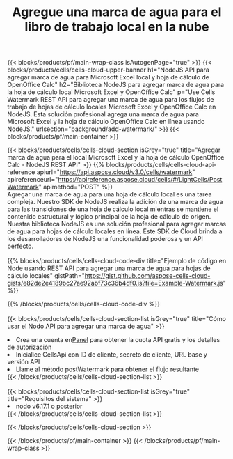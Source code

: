 ﻿---
title: Agregue una marca de agua para el libro de trabajo local en la nube
description:  API y SDK en la nube para agregar marcas de agua para Microsoft Excel y OpenOffice Calc. Agregar marca de agua para hojas de cálculo locales por Cells Cloud API. SDK admite tipos de lenguajes de desarrollo. Incluyen Android, C#, Go, Java, NodeJS, Perl, PHP, Python, Ruby y Swift.
url: /es/nodejs/background/add-watermark/
---
{{< blocks/products/pf/main-wrap-class isAutogenPage="true" >}}
{{< blocks/products/cells/cells-cloud-upper-banner h1="NodeJS API para agregar marca de agua para Microsoft Excel local y hoja de cálculo de OpenOffice Calc" h2="Biblioteca NodeJS para agregar marca de agua para la hoja de cálculo local Microsoft Excel y OpenOffice Calc" p="Use Cells Watermark REST API para agregar una marca de agua para los flujos de trabajo de hojas de cálculo locales Microsoft Excel y OpenOffice Calc en NodeJS. Esta solución profesional agrega una marca de agua para Microsoft Excel y la hoja de cálculo OpenOffice Calc en línea usando NodeJS." urlsection="background/add-watermark/" >}}
{{< blocks/products/pf/main-container >}}

{{< blocks/products/cells/cells-cloud-section isGrey="true" title="Agregar marca de agua para el local Microsoft Excel y la hoja de cálculo OpenOffice Calc - NodeJS REST API" >}}
{{% blocks/products/cells/cells-cloud-api-reference apiurl="https://api.aspose.cloud/v3.0/cells/watermark" apireferenceurl="https://apireference.aspose.cloud/cells/#/LightCells/PostWatermark" apimethod="POST" %}}
<br/>
Agregar una marca de agua para una hoja de cálculo local es una tarea compleja. Nuestro SDK de NodeJS realiza la adición de una marca de agua para las transiciones de una hoja de cálculo local mientras se mantiene el contenido estructural y lógico principal de la hoja de cálculo de origen. Nuestra biblioteca NodeJS es una solución profesional para agregar marcas de agua para hojas de cálculo locales en línea. Este SDK de Cloud brinda a los desarrolladores de NodeJS una funcionalidad poderosa y un API perfecto.
<br/>
<br/>
{{% blocks/products/cells/cells-cloud-code-div title="Ejemplo de código en Node usando REST API para agregar una marca de agua para hojas de cálculo locales" gistPath="https://gist.github.com/aspose-cells-cloud-gists/e82de2e4189bc27ae92abf73c36b4df0.js?file=Example-Watermark.js" %}}
  
{{% /blocks/products/cells/cells-cloud-code-div %}}
<br/>
<br/>
{{< blocks/products/cells/cells-cloud-section-list isGrey="true" title="Cómo usar el Nodo API para agregar una marca de agua" >}}
<li> Crea una cuenta en<a href="https://dashboard.aspose.cloud/">Panel</a> para obtener la cuota API gratis y los detalles de autorización</li>
<li>Inicialice CellsApi con ID de cliente, secreto de cliente, URL base y versión API</li>
<li>Llame al método postWatermark para obtener el flujo resultante</li>
{{< /blocks/products/cells/cells-cloud-section-list >}}
<br/>
<br/>
{{< blocks/products/cells/cells-cloud-section-list isGrey="true" title="Requisitos del sistema" >}}
<li>nodo v6.17.1 o posterior</li>
{{< /blocks/products/cells/cells-cloud-section-list >}}

{{< /blocks/products/cells/cells-cloud-section >}}

{{< /blocks/products/pf/main-container >}}
{{< /blocks/products/pf/main-wrap-class >}}
